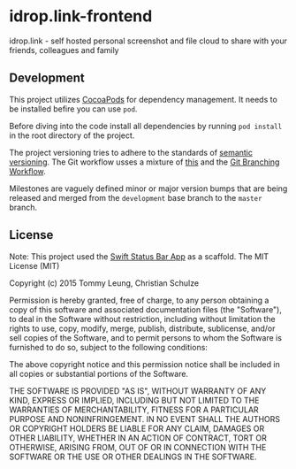# idrop.link-frontend
idrop.link - self hosted personal screenshot and file cloud to share with your friends, colleagues and family

## Development
This project utilizes [CocoaPods](https://guides.cocoapods.org) for dependency management. It needs to be installed befire you can use `pod`.

Before diving into the code install all dependencies by running `pod install` in the root directory of the project.

The project versioning tries to adhere to the standards of [semantic versioning](http://semver.org). The Git workflow usses a mixture of [this](http://nvie.com/posts/a-successful-git-branching-model/) and the [Git Branching Workflow](http://git-scm.com/book/en/v1/Git-Branching-Branching-Workflows).

Milestones are vaguely defined minor or major version bumps that are being released and merged from the `development` base branch to the `master` branch.

## License
Note: This project used the [Swift Status Bar App](https://github.com/supertommy/swift-status-bar-app-osx) as a scaffold.
The MIT License (MIT)

Copyright (c) 2015 Tommy Leung, Christian Schulze

Permission is hereby granted, free of charge, to any person obtaining a copy
of this software and associated documentation files (the "Software"), to deal
in the Software without restriction, including without limitation the rights
to use, copy, modify, merge, publish, distribute, sublicense, and/or sell
copies of the Software, and to permit persons to whom the Software is
furnished to do so, subject to the following conditions:

The above copyright notice and this permission notice shall be included in all
copies or substantial portions of the Software.

THE SOFTWARE IS PROVIDED "AS IS", WITHOUT WARRANTY OF ANY KIND, EXPRESS OR
IMPLIED, INCLUDING BUT NOT LIMITED TO THE WARRANTIES OF MERCHANTABILITY,
FITNESS FOR A PARTICULAR PURPOSE AND NONINFRINGEMENT. IN NO EVENT SHALL THE
AUTHORS OR COPYRIGHT HOLDERS BE LIABLE FOR ANY CLAIM, DAMAGES OR OTHER
LIABILITY, WHETHER IN AN ACTION OF CONTRACT, TORT OR OTHERWISE, ARISING FROM,
OUT OF OR IN CONNECTION WITH THE SOFTWARE OR THE USE OR OTHER DEALINGS IN THE
SOFTWARE.
